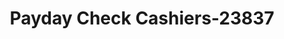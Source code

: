 ---
f_zip-code: 65605
f_state-code: MO
title: Payday Check Cashiers-23837
f_phone: 417-678-5649
f_city-only: Aurora
f_address: 1608 S Elliott Ave Aurora
f_location-unique-id: '23837'
slug: payday-check-cashiers-23837
updated-on: '2024-05-30T13:46:58.046Z'
created-on: '2024-05-30T13:36:59.803Z'
published-on: '2024-05-30T13:54:32.469Z'
f_city-state: cms/city/aurora-mo.md
f_company: cms/company/payday-check-cashiers.md
f_state: cms/state/missouri.md
layout: '[payday-loan].html'
tags: payday-loan
---